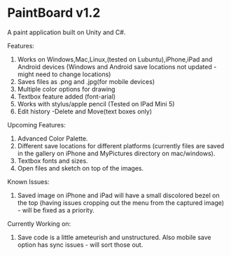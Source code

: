 # PaintBoard v1.2
A paint application built on Unity and C#.

Features:
1. Works on Windows,Mac,Linux,(tested on Lubuntu),iPhone,iPad and Android devices (Windows and Android save locations not updated - might need to change locations)
2. Saves files as .png and .jpg(for mobile devices)
3. Multiple color options for drawing
4. Textbox feature added (font-arial)
5. Works with stylus/apple pencil (Tested on IPad Mini 5)
6. Edit history -Delete and Move(text boxes only)

Upcoming Features:
1. Advanced Color Palette.
2. Different save locations for different platforms (currently files are saved in the gallery on iPhone and MyPictures directory on mac/windows).
3. Textbox fonts and sizes.
4. Open files and sketch on top of the images.

Known Issues:
1. Saved image on iPhone and iPad will have a small discolored bezel on the top (having issues cropping out the menu from the captured image) - will be fixed as a priority.

Currently Working on:
1. Save code is a little ameteurish and unstructured. Also mobile save option has sync issues - will sort those out.
